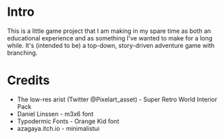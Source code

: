 # Intro
This is a little game project that I am making in my spare time as both an educational experience and as something I've wanted to make for a long while. It's (intended to be) a top-down, story-driven adventure game with branching. 

# Credits
- The low-res arist (Twitter @Pixelart_asset) - Super Retro World Interior Pack
- Daniel Linssen - m3x6 font
- Typodermic Fonts - Orange Kid font
- azagaya.itch.io - minimalistui
